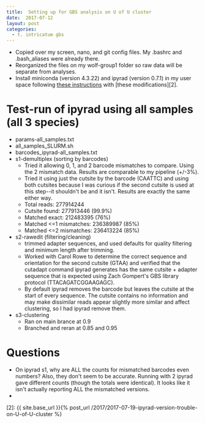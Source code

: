 ```yaml
---
title:  Setting up for GBS analysis on U of U cluster
date:  2017-07-12
layout: post
categories:
  - t. intricatum gbs
---
```

  * Copied over my screen, nano, and git config files. My .bashrc and .bash_aliases were already there.
  * Reorganized the files on my wolf-group1 folder so raw data will be separate from analyses.
  * Install miniconda (version 4.3.22) and ipyrad (version 0.7.1) in my user space following [these instructions][1] with [these modifications][2].

# Test-run of ipyrad using all samples (all 3 species)

  * params-all_samples.txt
  * all_samples_SLURM.sh
  * barcodes_ipyrad-all_samples.txt
  * s1-demultiplex (sorting by barcodes)
    * Tried it allowing 0, 1, and 2 barcode mismatches to compare. Using the 2 mismatch data. Results are comparable to my pipeline (+/-3%).
    * Tried it using just the cutsite by the barcode (CAATTC) and using both cutsites because I was curious if the second cutsite is used at this step--it shouldn't be and it isn't. Results are exactly the same either way.
    * Total reads: 277914244
    * Cutsite found: 277913446 (99.9%)
    * Matched exact: 212483395 (76%)
    * Matched <=1 mismatches: 236389987 (85%)
    * Matched <=2 mismatches: 236413224 (85%)
  * s2-rawedit (filtering/cleaning)
    * trimmed adapter sequences, and used defaults for quality filtering and minimum length after trimming.
    * Worked with Carol Rowe to determine the correct sequence and orientation for the second cutsite (GTAA) and verified that the cutadapt command ipyrad generates has the same cutsite + adapter sequence that is expected using Zach Gompert's GBS library protocol (TTACAGATCGGAAGAGC).
    * By default ipyrad removes the barcode but leaves the cutsite at the start of every sequence. The cutsite contains no information and may make dissimilar reads appear slightly more similar and affect clustering, so I had ipyrad remove them.
  * s3-clustering
    * Ran on main brance at 0.9
    * Branched and reran at 0.85 and 0.95
  

# Questions

  * On ipyrad s1, why are ALL the counts for mismatched barcodes even numbers? Also, they don't seem to be accurate. Running with 2 ipyrad gave different counts (though the totals were identical). It looks like it isn't actually reporting ALL the mismatched versions.
  *

[1]: http://ipyrad.readthedocs.io/installation.html
[2]: {{ site.base_url }}{% post_url /2017/2017-07-19-ipyrad-version-trouble-on-U-of-U-cluster %}
